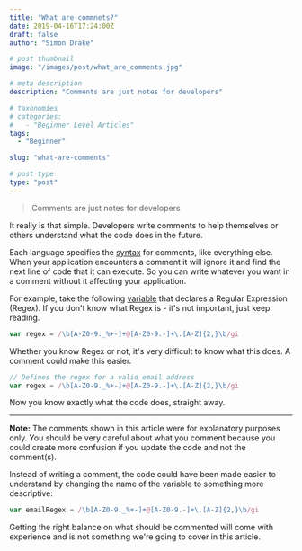 ```yaml
---
title: "What are commnets?"
date: 2019-04-16T17:24:00Z
draft: false
author: "Simon Drake"

# post thumbnail
image: "/images/post/what_are_comments.jpg"

# meta description
description: "Comments are just notes for developers"

# taxonomies
# categories:
#   - "Beginner Level Articles"
tags:
  - "Beginner"

slug: "what-are-comments"

# post type
type: "post"
---
```



> Comments are just notes for developers

It really is that simple. Developers write comments to help themselves or others understand what the code does in the future.

Each language specifies the [syntax](https://codetips.co.uk/beginner/what-is-syntax/) for comments, like everything else. When your application encounters a comment it will ignore it and find the next line of code that it can execute. So you can write whatever you want in a comment without it affecting your application.

For example, take the following [variable](https://codetips.co.uk/beginner/what-is-a-variable/) that declares a Regular Expression (Regex). If you don't know what Regex is - it's not important, just keep reading.

```js
var regex = /\b[A-Z0-9._%+-]+@[A-Z0-9.-]+\.[A-Z]{2,}\b/gi
```



Whether you know Regex or not, it's very difficult to know what this does. A comment could make this easier.

```js
// Defines the regex for a valid email address
var regex = /\b[A-Z0-9._%+-]+@[A-Z0-9.-]+\.[A-Z]{2,}\b/gi
```



Now you know exactly what the code does, straight away.

---

**Note:** The comments shown in this article were for explanatory purposes only. You should be very careful about what you comment because you could create more confusion if you update the code and not the comment(s).

Instead of writing a comment, the code could have been made easier to understand by changing the name of the variable to something more descriptive:

```js
var emailRegex = /\b[A-Z0-9._%+-]+@[A-Z0-9.-]+\.[A-Z]{2,}\b/gi
```



Getting the right balance on what should be commented will come with experience and is not something we're going to cover in this article.

